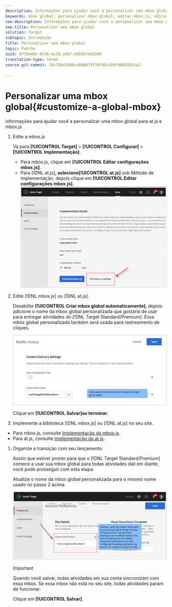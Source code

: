 ```yaml
---
description: Informações para ajudar você a personalizar uma mbox global para at.js e mbox.js
keywords: mbox global; personalizar mbox global; editar mbox.js; editar at.js; at.js; implementar mbox.js; implementar o at.js
seo-description: Informações para ajudar você a personalizar uma mbox global para at.js e mbox.js
seo-title: Personalizar uma mbox global
solution: Target
subtopic: Introdução
title: Personalizar uma mbox global
topic: Padrão
uuid: 0f784d6e-8f36-4c26-adbf-0d56b7d6d390
translation-type: tm+mt
source-git-commit: 78c756d3606c4080675f76f49c926f9882593ca2

---
```



# Personalizar uma mbox global{#customize-a-global-mbox}

Informações para ajudar você a personalizar uma mbox global para at.js e mbox.js

1. Edite a mbox.js

   Vá para **[!UICONTROL Target]** &gt; **[!UICONTROL Configurar]** &gt; **[!UICONTROL Implementação]**.

   * Para mbox.js, clique em **[!UICONTROL Editar configurações mbox.js]**.
   * Para [!DNL at.js]**, selecione[!UICONTROL at.js]** sob Método de implementação, depois clique em **[!UICONTROL Editar configurações mbox.js]**.
   ![](assets/step-1-edit-mboxjs.png)

1. Edite [!DNL mbox.js] ou [!DNL at.js].

   Desabilite **[!UICONTROL Criar mbox global automaticamente]**, depois adicione o nome da mbox global personalizada que gostaria de usar para entregar atividades do [!DNL Target Standard/Premium]. Essa mbox global personalizada também será usada para rastreamento de cliques.

   ![](assets/step-2-edit-mboxjs-or-atjs.png)

   Clique em **[!UICONTROL Salvar]ao terminar.**
1. Implemente a biblioteca [!DNL mbox.js] ou [!DNL at.js] no seu site.

* Para mbox.js, consulte [Implementação da mbox.js](../../../../c-implementing-target/c-implementing-target-for-client-side-web/t-mbox-download/mbox-download.md#task_4EAE26BB84FD4E1D858F411AEDF4B420).
* Para at.js, consulte [Implementação da at.js](../../../../c-implementing-target/c-implementing-target-for-client-side-web/t-mbox-download/c-target-atjs-implementation/target-atjs-implementation.md#concept_8AC8D169E02944B1A547A0CAD97EAC17).

1. Organize a transição com seu lançamento.

   Assim que estiver pronto para que o [!DNL Target Standard/Premium] comece a usar sua mbox global para todas atividades dali em diante, você pode prosseguir com esta etapa.

   Atualize o nome da mbox global personalizada para o mesmo nome usado no passo 2 acima.

   ![](assets/step-4-time-the-transition-with-your-release.png)

   >[!IMPORTANT]
   >
   >Quando você salvar, todas atividades em sua conta sincronizam com essa mbox. Se essa mbox não está no seu site, todas atividades param de funcionar.

   Clique em **[!UICONTROL Salvar]**.
